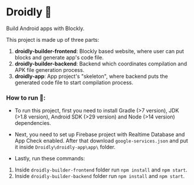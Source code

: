 # Droidly 📱
 Build Android apps with Blockly.
 
 This project is made up of three parts:
 1. **droidly-builder-frontend**: Blockly based website, where user can put blocks and generate app's code file.
 2. **droidly-builder-backend**: Backend which coordinates compilation and APK file generation process.
 3. **droidly-app**: App project's "skeleton", where backend puts the generated code file to start compilation process.

### How to run 🚀:
- To run this project, first you need to install Gradle (>7 version), JDK (>1.8 version), Android SDK (>29 version) and Node (>14 version) dependencies.
- Next, you need to set up Firebase project with Realtime Database and App Check enabled. After that download `google-services.json` and put it inside `Droidly\droidly-app\app\` folder.

- Lastly, run these commands:
1. Inside `droidly-builder-frontend` folder run `npm install` and `npm start`.
2. Inside `droidly-builder-backend` folder run `npm install` and `npm start`.
